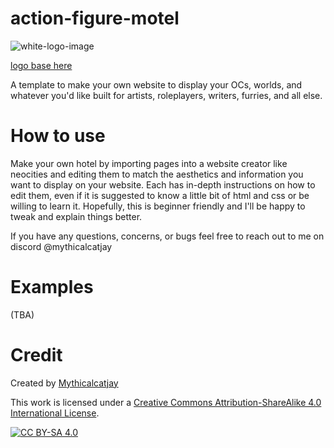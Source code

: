 # action-figure-motel
![white-logo-image]

[logo base here][logo-image]


A template to make your own website to display your OCs, worlds, and whatever you'd like built for artists, roleplayers, writers, furries, and all else. 

# How to use
Make your own hotel by importing pages into a website creator like neocities and editing them to match the aesthetics and information you want to display on your website. Each has in-depth instructions on how to edit them, even if it is suggested to know a little bit of html and css or be willing to learn it. Hopefully, this is beginner friendly and I'll be happy to tweak and explain things better. 

If you have any questions, concerns, or bugs feel free to reach out to me on discord @mythicalcatjay

# Examples
(TBA)

# Credit

Created by [Mythicalcatjay][mythicalcatjay]

This work is licensed under a
[Creative Commons Attribution-ShareAlike 4.0 International License][cc-by-sa].

[![CC BY-SA 4.0][cc-by-sa-image]][cc-by-sa]

[mythicalcatjay]: https://mythicalcatjay.neocities.org/
[cc-by-sa]: http://creativecommons.org/licenses/by-sa/4.0/
[cc-by-sa-image]: https://licensebuttons.net/l/by-sa/4.0/88x31.png
[logo-image]:https://mythicalcatjay.neocities.org/logo.png
[white-logo-image]:https://mythicalcatjay.neocities.org/Action%20Figure%20Motel%20White.png
